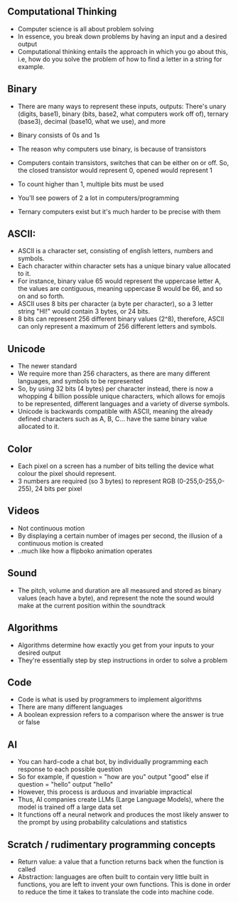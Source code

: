 ## Computational Thinking
- Computer science is all about problem solving
- In essence, you break down problems by having an input and a desired output
- Computational thinking entails the approach in which you go about this, i.e, how do you solve the problem of how to find a letter in a string for example.


## Binary
- There are many ways to represent these inputs, outputs:
  There's unary (digits, base1), binary (bits, base2, what computers work off of), ternary (base3), decimal (base10, what we use), and more
  
- Binary consists of 0s and 1s
- The reason why computers use binary, is because of transistors
- Computers contain transistors, switches that can be either on or off. So, the closed transistor would represent 0, opened would represent 1

- To count higher than 1, multiple bits must be used

- You'll see powers of 2 a lot in computers/programming
- Ternary computers exist but it's much harder to be precise with them

## ASCII:
- ASCII is a character set, consisting of english letters, numbers and symbols.
- Each character within character sets has a unique binary value allocated to it.
- For instance, binary value 65 would represent the uppercase letter A, the values are contiguous, meaning uppercase B would be 66, and so on and so forth.
- ASCII uses 8 bits per character (a byte per character), so a 3 letter string "HI!" would contain 3 bytes, or 24 bits.
- 8 bits can represent 256 different binary values (2^8), therefore, ASCII can only represent a maximum of 256 different letters and symbols.
  
## Unicode
- The newer standard
- We require more than 256 characters, as there are many different languages, and symbols to be represented
- So, by using 32 bits (4 bytes) per character instead, there is now a whopping 4 billion possible unique characters, which allows for emojis to be represented, different languages and a variety of diverse symbols.
- Unicode is backwards compatible with ASCII, meaning the already defined characters such as A, B, C... have the same binary value allocated to it.

## Color
- Each pixel on a screen has a number of bits telling the device what colour the pixel should represent.
- 3 numbers are required (so 3 bytes) to represent RGB (0-255,0-255,0-255), 24 bits per pixel

## Videos
- Not continuous motion
- By displaying a certain number of images per second, the illusion of a continuous motion is created
- ..much like how a flipboko animation operates

## Sound
- The pitch, volume and duration are all measured and stored as binary values (each have a byte), and represent the note the sound would make at the current position within the soundtrack

## Algorithms
- Algorithms determine how exactly you get from your inputs to your desired output
- They're essentially step by step instructions in order to solve a problem

## Code
- Code is what is used by programmers to implement algorithms
- There are many different languages
- A boolean expression refers to a comparison where the answer is true or false

## AI
- You can hard-code a chat bot, by individually programming each response to each possible question
- So for example,
  if question = "how are you"
   output "good"
  else if question = "hello"
   output "hello"
- However, this process is arduous and invariable impractical
- Thus, AI companies create LLMs (Large Language Models), where the model is trained off a large data set
- It functions off a neural network and produces the most likely answer to the prompt by using probability calculations and statistics

## Scratch / rudimentary programming concepts
- Return value: a value that a function returns back when the function is called
- Abstraction: languages are often built to contain very little built in functions, you are left to invent your own functions. This is done in order to reduce the time it takes to translate the code into machine code.
